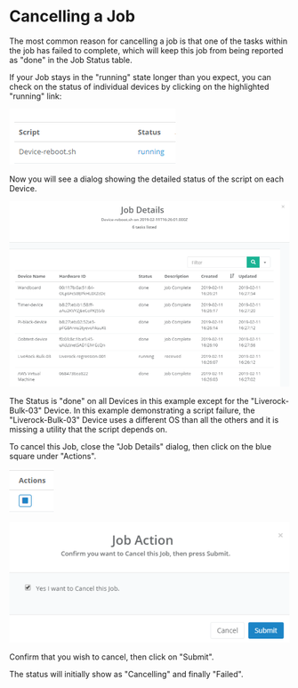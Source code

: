 # Cancelling a Job

The most common reason for cancelling a job is that one of the tasks within the job has failed to complete, which will keep this job from being reported as "done" in the Job Status table.

If your Job stays in the "running" state longer than you expect, you can check on the status of individual devices by clicking on the highlighted "running" link:

![](../../.gitbook/assets/image%20%2815%29.png)

Now you will see a dialog showing the detailed status of the script on each Device.

![](../../.gitbook/assets/image%20%2847%29.png)

The Status is "done" on all Devices in this example except for the "Liverock-Bulk-03" Device.  In this example demonstrating a script failure, the "Liverock-Bulk-03" Device uses a different OS than all the others and it is missing a utility that the script depends on.

To cancel this Job, close the "Job Details" dialog, then click on the blue square under "Actions".

![](../../.gitbook/assets/image%20%2811%29.png)

![](../../.gitbook/assets/image%20%28127%29.png)

Confirm that you wish to cancel, then click on "Submit".

The status will initially show as "Cancelling" and finally "Failed".

